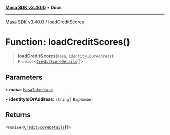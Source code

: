 [**Masa SDK v3.40.0**](../README.md) • **Docs**

***

[Masa SDK v3.40.0](../globals.md) / loadCreditScores

# Function: loadCreditScores()

> **loadCreditScores**(`masa`, `identityIdOrAddress`): `Promise`\<[`CreditScoreDetails`](../interfaces/CreditScoreDetails.md)[]\>

## Parameters

• **masa**: [`MasaInterface`](../interfaces/MasaInterface.md)

• **identityIdOrAddress**: `string` \| `BigNumber`

## Returns

`Promise`\<[`CreditScoreDetails`](../interfaces/CreditScoreDetails.md)[]\>
